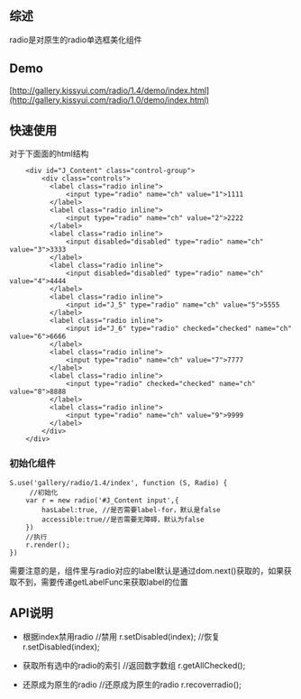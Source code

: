 ## 综述

radio是对原生的radio单选框美化组件

## Demo

[http://gallery.kissyui.com/radio/1.4/demo/index.html](http://gallery.kissyui.com/radio/1.0/demo/index.html)


## 快速使用
对于下面面的html结构

```
	<div id="J_Content" class="control-group">
	    <div class="controls">
	      <label class="radio inline">
	          <input type="radio" name="ch" value="1">1111
	      </label>
	      <label class="radio inline">
	          <input type="radio" name="ch" value="2">2222
	      </label>
	      <label class="radio inline">
	          <input disabled="disabled" type="radio" name="ch" value="3">3333
	      </label>
	      <label class="radio inline">
	          <input disabled="disabled" type="radio" name="ch" value="4">4444
	      </label>
	      <label class="radio inline">
	          <input id="J_5" type="radio" name="ch" value="5">5555
	      </label>
	      <label class="radio inline">
	          <input id="J_6" type="radio" checked="checked" name="ch" value="6">6666
	      </label>
	      <label class="radio inline">
	          <input type="radio" name="ch" value="7">7777
	      </label>
	      <label class="radio inline">
	          <input type="radio" checked="checked" name="ch" value="8">8888
	      </label>
	      <label class="radio inline">
	          <input type="radio" name="ch" value="9">9999
	      </label>
	    </div>
	</div>
```

### 初始化组件

	

    S.use('gallery/radio/1.4/index', function (S, Radio) {
         //初始化
		var r = new radio('#J_Content input',{
		    hasLabel:true, //是否需要label-for，默认是false
		    accessible:true//是否需要无障碍，默认为false
		})
		//执行
		r.render();
    })
需要注意的是，组件里与radio对应的label默认是通过dom.next()获取的，如果获取不到，需要传递getLabelFunc来获取label的位置
## API说明

* 根据index禁用radio
	//禁用
	r.setDisabled(index);
	//恢复
	r.setDisabled(index);

* 获取所有选中的radio的索引
	//返回数字数组
	r.getAllChecked();
* 还原成为原生的radio
	//还原成为原生的radio
	r.recoverradio();

